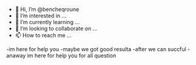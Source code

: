 - 👋 Hi, I’m @bencheqroune
- 👀 I’m interested in ...
- 🌱 I’m currently learning ...
- 💞️ I’m looking to collaborate on ...
- 📫 How to reach me ...

<!---
bencheqroune/bencheqroune is a ✨ special ✨ repository because its `README.md` (this file) appears on your GitHub profile.
You can click the Preview link to take a look at your changes.
--->
-im here for help you 
-maybe we got good resulta
-after we can succful 
-anaway im here for help you for all question

